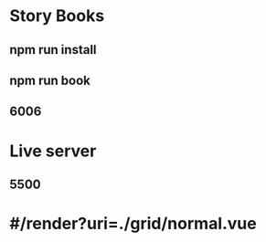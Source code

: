 # Story Books
## npm run install
## npm run book
## 6006

# Live server
## 5500

# #/render?uri=./grid/normal.vue